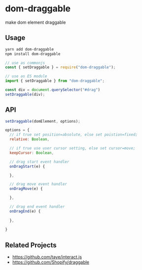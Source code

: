 # dom-draggable
make dom element draggable


## Usage
```bash
yarn add dom-draggable
npm install dom-draggable
```

```js
// use as commonjs
const { setDraggable } = require("dom-draggable");

// use as ES module
import { setDraggable } from "dom-draggable";

const div = document.querySelector("#drag")
setDraggable(div);
```

## API
```js
setDraggable(domElement, options);

options = {
  // if true set position=absolute, else set poistion=fixed;
  relative: Boolean, 

  // if true use user cursor setting, else set cursor=move;
  keepCursor: Boolean, 

  // drag start event handler
  onDragStart(e) {

  },

  // drag move event handler
  onDragMove(e) {

  },

  // drag end event handler
  onDragEnd(e) {
    
  },
  
}
```

## Related Projects
+ https://github.com/taye/interact.js
+ https://github.com/Shopify/draggable
